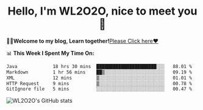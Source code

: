 <h1 align = "center">Hello, I'm WL2O2O, nice to meet you 👋</h1>

🧑‍💻**Welcome to my blog, Learn together!**[Please Click here❤️](https://wl2o2o.github.io)

📊 **This Week I Spent My Time On:**
<!--START_SECTION:waka-->

```txt
Java             18 hrs 30 mins  ██████████████████████░░░   88.01 %
Markdown         1 hr 56 mins    ██▒░░░░░░░░░░░░░░░░░░░░░░   09.19 %
XML              12 mins         ▒░░░░░░░░░░░░░░░░░░░░░░░░   01.01 %
HTTP Request     9 mins          ▒░░░░░░░░░░░░░░░░░░░░░░░░   00.78 %
GitIgnore file   5 mins          ░░░░░░░░░░░░░░░░░░░░░░░░░   00.47 %
```

<!--END_SECTION:waka-->

![WL2O2O's GitHub stats](https://github-readme-stats.vercel.app/api?username=wl2o2o&show_icons=true)


<!--
**WL2O2O/WL2O2O** is a ✨ _special_ ✨ repository because its `README.md` (this file) appears on your GitHub profile.

Here are some ideas to get you started:

- 🔭 I’m currently working on ...
- 🌱 I’m currently learning ...
- 👯 I’m looking to collaborate on ...
- 🤔 I’m looking for help with ...
- 💬 Ask me about ...
- 📫 How to reach me: ...
- 😄 Pronouns: ...
- ⚡ Fun fact: ...
-->
